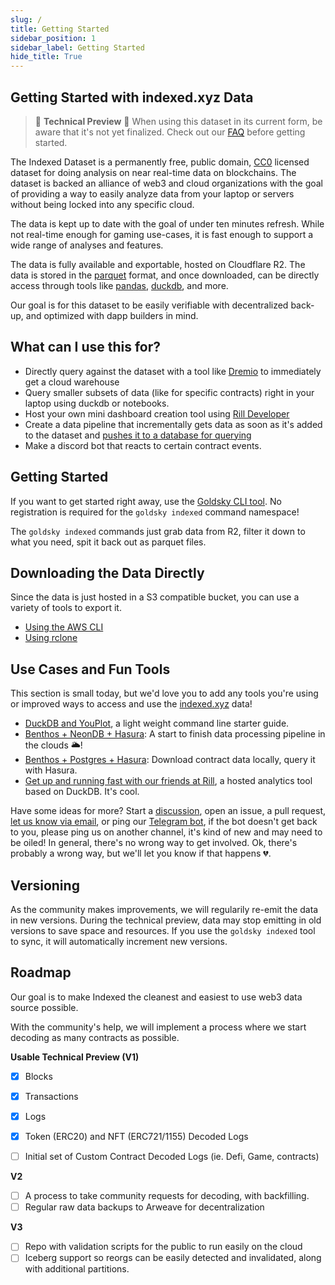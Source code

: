 ```yaml
---
slug: /
title: Getting Started
sidebar_position: 1
sidebar_label: Getting Started
hide_title: True
---
```

## Getting Started with indexed.xyz Data

> 🚧 **Technical Preview** 🚧
> When using this dataset in its current form, be aware that it's not yet finalized. Check out our [FAQ](FAQ.md) before getting started.

The Indexed Dataset is a permanently free, public domain, [CC0](https://creativecommons.org/share-your-work/public-domain/cc0/) licensed dataset for doing analysis on near real-time data on blockchains. The dataset is backed an alliance of web3 and cloud organizations with the goal of providing a way to easily analyze data from your laptop or servers without being locked into any specific cloud.

The data is kept up to date with the goal of under ten minutes refresh. While not real-time enough for gaming use-cases, it is fast enough to support a wide range of analyses and features. 

The data is fully available and exportable, hosted on Cloudflare R2. The data is stored in the [parquet](https://parquet.apache.org/) format, and once downloaded, can be directly access through tools like [pandas](https://pandas.pydata.org/), [duckdb](https://duckdb.org/), and more. 

Our goal is for this dataset to be easily verifiable with decentralized back-up, and optimized with dapp builders in mind. 


## What can I use this for? 

- Directly query against the dataset with a tool like [Dremio](https://www.dremio.com/) to immediately get a cloud warehouse
- Query smaller subsets of data (like for specific contracts) right in your laptop using duckdb or notebooks.
- Host your own mini dashboard creation tool using [Rill Developer](https://rilldata.com)
- Create a data pipeline that incrementally gets data as soon as it's added to the dataset and [pushes it to a database for querying](examples/benthos_postgres_hasura)
- Make a discord bot that reacts to certain contract events.

## Getting Started

If you want to get started right away, use the [Goldsky CLI tool](https://docs.goldsky.com/references/cli). No registration is required for the `goldsky indexed` command namespace!

The `goldsky indexed` commands just grab data from R2, filter it down to what you need, spit it back out as parquet files. 

## Downloading the Data Directly

Since the data is just hosted in a S3 compatible bucket, you can use a variety of tools to export it. 

- [Using the AWS CLI](/dataset/awscli.md)
- [Using rclone](/dataset/rclone.md)

## Use Cases and Fun Tools

This section is small today, but we'd love you to add any tools you're using or improved ways to access and use the [indexed.xyz](https://indexed.xyz) data!

- [DuckDB and YouPlot](examples/duckdb.md), a light weight command line starter guide.
- [Benthos + NeonDB + Hasura](examples/benthos_postgres_hasura.md): A start to finish data processing pipeline in the clouds 🌥️!
- [Benthos + Postgres + Hasura](examples/benthos_local_hasura.md): Download contract data locally, query it with Hasura.
- [Get up and running fast with our friends at Rill](https://rilldata.com/indexed-xyz), a hosted analytics tool based on DuckDB. It's cool.

Have some ideas for more? Start a [discussion](https://github.com/indexed-xyz/docs/discussions), open an issue, a pull request, [let us know via email](mailto:support@goldsky.com), or ping our [Telegram bot](https://t.me/goldskysupportbot), if the bot doesn't get back to you, please ping us on another channel, it's kind of new and may need to be oiled! In general, there's no wrong way to get involved. Ok, there's probably a wrong way, but we'll let you know if that happens 💔.

## Versioning
As the community makes improvements, we will regularily re-emit the data in new versions. During the technical preview, data may stop emitting in old versions to save space and resources. If you use the `goldsky indexed` tool to sync, it will automatically increment new versions. 

## Roadmap
Our goal is to make Indexed the cleanest and easiest to use web3 data source possible. 

With the community's help, we will implement a process where we start decoding as many contracts as possible. 

**Usable Technical Preview (V1)**

- [x] Blocks 
- [x] Transactions 
- [x] Logs
- [x] Token (ERC20) and NFT (ERC721/1155) Decoded Logs
- [ ] Initial set of Custom Contract Decoded Logs (ie. Defi, Game, contracts)



**V2**
- [ ] A process to take community requests for decoding, with backfilling.
- [ ] Regular raw data backups to Arweave for decentralization

**V3**
- [ ] Repo with validation scripts for the public to run easily on the cloud
- [ ] Iceberg support so reorgs can be easily detected and invalidated, along with additional partitions.
